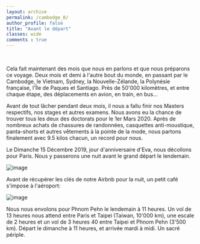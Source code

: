 ```yaml
---
layout: archive
permalink: /cambodge_0/
author_profile: false
title: "Avant le départ"
classes: wide
comments : true
---
```


<!-- jQuery 1.8 or later, 33 KB -->
<script src="https://ajax.googleapis.com/ajax/libs/jquery/1.11.1/jquery.min.js"></script>

<!-- Fotorama from CDNJS, 19 KB -->
<link  href="https://cdnjs.cloudflare.com/ajax/libs/fotorama/4.6.4/fotorama.css" rel="stylesheet">
<script src="https://cdnjs.cloudflare.com/ajax/libs/fotorama/4.6.4/fotorama.js"></script>

<br>

Cela fait maintenant des mois que nous en parlons et que nous préparons ce voyage. Deux mois et demi à l'autre bout du monde, en passant par le Cambodge, le Vietnam, Sydney, la Nouvelle-Zélande, la Polynésie française, l'Île de Paques et Santiago. Près de 50'000 kilomètres, et entre chaque étape, des déplacements en avion, en train, en bus... 

Avant de tout lâcher pendant deux mois, il nous a fallu finir nos Masters respectifs, nos stages et autres examens. Nous avons eu la chance de trouver tous les deux des doctorats pour le 1er Mars 2020.  Après de nombreux achats de chassures de randonnées, casquettes anti-moustique, panta-shorts et autres vêtements à la pointe de la mode, nous partons finalement avec 9.5 kilos chacun, un record pour nous.

Le Dimanche 15 Décembre 2019, jour d'anniversaire d'Eva, nous décollons pour Paris. Nous y passerons une nuit avant le grand départ le lendemain.

![image](https://drive.google.com/uc?id=1Y6IAa_GFL5Q-m6Mi8B7GIyDLexBJEQVE)

<!--<iframe src="https://drive.google.com/uc?id=1Y6IAa_GFL5Q-m6Mi8B7GIyDLexBJEQVE"></iframe>-->

Avant de récupérer les clés de notre Airbnb pour la nuit, un petit café s'impose à l'aéroport:

![image](https://drive.google.com/uc?id=1HgT_MCVRuuXWqtHtTQ20r4tfCxcCfbof)
<!--<iframe src="https://drive.google.com/uc?id=1HgT_MCVRuuXWqtHtTQ20r4tfCxcCfbof"></iframe>-->

Nous nous envolons pour Phnom Pehn le lendemain à 11 heures. Un vol de 13 heures nous attend entre Paris et Taipei (Taiwan, 10'000 km), une escale de 2 heures et un vol de 3 heures 40 entre Taipei et Phnom Pehn (3'500 km). Départ le dimanche à 11 heures, et arrivée mardi à midi. Un sacré périple. 

